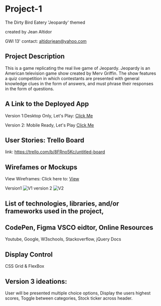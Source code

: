 # Project-1
The Dirty Bird Eatery 
'Jeopardy' themed

created by Jean Altidor

GWI 13'
contact: altidorjean@yahoo.com




Project Description
-
This is a game replicating the real live game of Jeopardy. Jeopardy is an American television game show created by Merv Griffin. The show features a quiz competition in which contestants are presented with general knowledge clues in the form of answers, and must phrase their responses in the form of questions. 

A Link to the Deployed App
-
Version 1:Desktop Only,
Let's Play: [Click Me](https://www.bitballoon.com/sites/denimcityproject1)

Version 2: Mobile Ready, Let's Play
[Click Me](https://www.bitballoon.com/sites/project-1-version-2)


User Stories: Trello Board 
-
link: https://trello.com/b/8FRno5Kc/untitled-board

Wirefames or Mockups 
-
View Wireframes:
Click here to: [View](https://www.figma.com/file/f6hFhrx9jofwWUdSkiJJfhSD/Untitled)

Version1 ![V1](https://github.com/DenimCity/Project_1/blob/version2/Images/Version%201.png)
version 2 ![V2](https://github.com/DenimCity/Project_1/blob/version2/Images/Version%202.png)


List of technologies, libraries, and/or frameworks used in the project,
-
CodePen, 
Figma
VSCO eidtor,
Online Resources
- 
Youtube,
Google,
W3schools, 
Stackoverflow,
jQuery Docs

Display Control
-
CSS Grid & FlexBox

Version 3 ideations:
-
User will be presented multiple choice options,
Display the users highest scores, Toggle between categories, Stock ticker across header.


